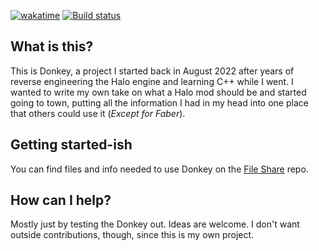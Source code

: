 [![wakatime](https://wakatime.com/badge/github/theTwist84/ManagedDonkey.svg)](https://wakatime.com/badge/github/theTwist84/ManagedDonkey)
[![Build status](https://ci.appveyor.com/api/projects/status/ha46jv9ytnxwlfr4/branch/main?svg=true)](https://ci.appveyor.com/project/theTwist84/ManagedDonkey/branch/main)

## What is this?
This is Donkey, a project I started back in August 2022 after years of reverse engineering the Halo engine and learning C++ while I went.
I wanted to write my own take on what a Halo mod should be and started going to town, putting all the information I had in my head into one place that others could use it (*Except for Faber*).

## Getting started-ish
You can find files and info needed to use Donkey on the [File Share](https://github.com/theTwist84/DonkeyFileShare) repo.

## How can I help?
Mostly just by testing the Donkey out. Ideas are welcome. I don't want outside contributions, though, since this is my own project.

